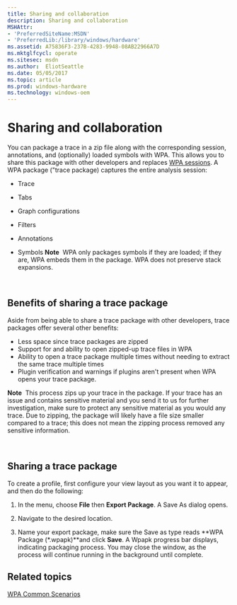 ```yaml
---
title: Sharing and collaboration
description: Sharing and collaboration
MSHAttr:
- 'PreferredSiteName:MSDN'
- 'PreferredLib:/library/windows/hardware'
ms.assetid: A75836F3-237B-4283-9948-08AB22966A7D
ms.mktglfcycl: operate
ms.sitesec: msdn
ms.author:  EliotSeattle
ms.date: 05/05/2017
ms.topic: article
ms.prod: windows-hardware
ms.technology: windows-oem
---
```


# Sharing and collaboration


You can package a trace in a zip file along with the corresponding session, annotations, and (optionally) loaded symbols with WPA. This allows you to share this package with other developers and replaces [WPA sessions](save-state-at-the-end-of-a-wpa-session.md). A WPA package ("trace package) captures the entire analysis session:

-   Trace
-   Tabs
-   Graph configurations
-   Filters
-   Annotations
-   Symbols
    **Note**  WPA only packages symbols if they are loaded; if they are, WPA embeds them in the package. WPA does not preserve stack expansions.

     

## Benefits of sharing a trace package


Aside from being able to share a trace package with other developers, trace packages offer several other benefits:

-   Less space since trace packages are zipped
-   Support for and ability to open zipped-up trace files in WPA
-   Ability to open a trace package multiple times without needing to extract the same trace multiple times
-   Plugin verification and warnings if plugins aren't present when WPA opens your trace package.

**Note**  This process zips up your trace in the package. If your trace has an issue and contains sensitive material and you send it to us for further investigation, make sure to protect any sensitive material as you would any trace. Due to zipping, the package will likely have a file size smaller compared to a trace; this does not mean the zipping process removed any sensitive information.

 

## Sharing a trace package


To create a profile, first configure your view layout as you want it to appear, and then do the following:

1.  In the menu, choose **File** then **Export Package**. A Save As dialog opens.

2.  Navigate to the desired location.

3.  Name your export package, make sure the Save as type reads **WPA Package (\*.wpapk)**and click **Save**. A Wpapk progress bar displays, indicating packaging process. You may close the window, as the process will continue running in the background until complete.

## Related topics


[WPA Common Scenarios](windows-performance-analyzer-common-scenarios.md)

 

 







